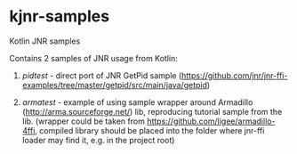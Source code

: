kjnr-samples
============

Kotlin JNR samples

Contains 2 samples of JNR usage from Kotlin:

1. _pidtest_ - direct port of JNR GetPid sample (https://github.com/jnr/jnr-ffi-examples/tree/master/getpid/src/main/java/getpid)

2. _armatest_ - example of using sample wrapper around Armadillo (http://arma.sourceforge.net/) lib,
   reproducing tutorial sample from the lib. (wrapper could be taken from https://github.com/ligee/armadillo-4ffi, compiled
   library should be placed into the folder where jnr-ffi loader may find it, e.g. in the project root)
